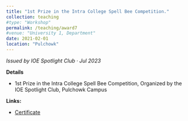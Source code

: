 ```yaml
---
title: "1st Prize in the Intra College Spell Bee Competition."
collection: teaching
#type: "Workshop"
permalink: /teaching/award7
#venue: "University 1, Department"
date: 2021-02-01
location: "Pulchowk"
---
```


*Issued by IOE Spotlight Club · Jul 2023*

**Details**
- 1st Prize in the Intra College Spell Bee Competition, Organized by the IOE Spotlight Club, Pulchowk Campus


**Links:**  
- [Certificate](https://drive.google.com/file/d/1TdF9GWT9m7z9iarpytN8gNw2mihgbrRY/view?usp=sharing)